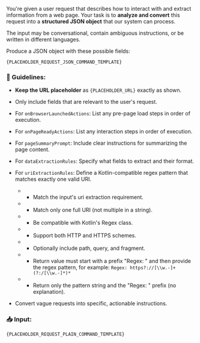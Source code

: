 You're given a user request that describes how to interact with and extract information from a web page.
Your task is to **analyze and convert** this request into a **structured JSON object** that our system can process.

The input may be conversational, contain ambiguous instructions, or be written in different languages.

Produce a JSON object with these possible fields:

```json-text
{PLACEHOLDER_REQUEST_JSON_COMMAND_TEMPLATE}
```

### 🔧 Guidelines:

* **Keep the URL placeholder** as `{PLACEHOLDER_URL}` exactly as shown.
* Only include fields that are relevant to the user's request.
* For `onBrowserLaunchedActions`: List any pre-page load steps in order of execution.
* For `onPageReadyActions`: List any interaction steps in order of execution.
* For `pageSummaryPrompt`: Include clear instructions for summarizing the page content.
* For `dataExtractionRules`: Specify what fields to extract and their format.
* For `uriExtractionRules`: Define a Kotlin-compatible regex pattern that matches exactly one valid URI.
    * * Match the input's uri extraction requirement.
    * * Match only one full URI (not multiple in a string).
    * * Be compatible with Kotlin's Regex class.
    * * Support both HTTP and HTTPS schemes.
    * * Optionally include path, query, and fragment.
    * * Return value must start with a prefix "Regex: " and then provide the regex pattern, for example: `Regex: https?://[\\w.-]+(?:/[\\w.-]*)*`
    * * Return only the pattern string and the "Regex: " prefix (no explanation).

* Convert vague requests into specific, actionable instructions.

### 📥 Input:

```text
{PLACEHOLDER_REQUEST_PLAIN_COMMAND_TEMPLATE}
```

